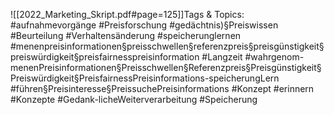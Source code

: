 
![[2022_Marketing_Skript.pdf#page=125]]Tags & Topics:
   #aufnahmevorgänge
   #Preisforschung
   #gedächtnis)§Preiswissen
   #Beurteilung
   #Verhaltensänderung
   #speicherunglernen
   #menenpreisinformationen§preisschwellen§referenzpreis§preisgünstigkeit§preiswürdigkeit§preisfairnesspreisinformation
   #Langzeit
   #wahrgenom-menenPreisinformationen§Preisschwellen§Referenzpreis§Preisgünstigkeit§Preiswürdigkeit§PreisfairnessPreisinformations-speicherungLern
   #führen§Preisinteresse§PreissuchePreisinformations
   #Konzept
   #erinnern
   #Konzepte
   #Gedank-licheWeiterverarbeitung
   #Speicherung